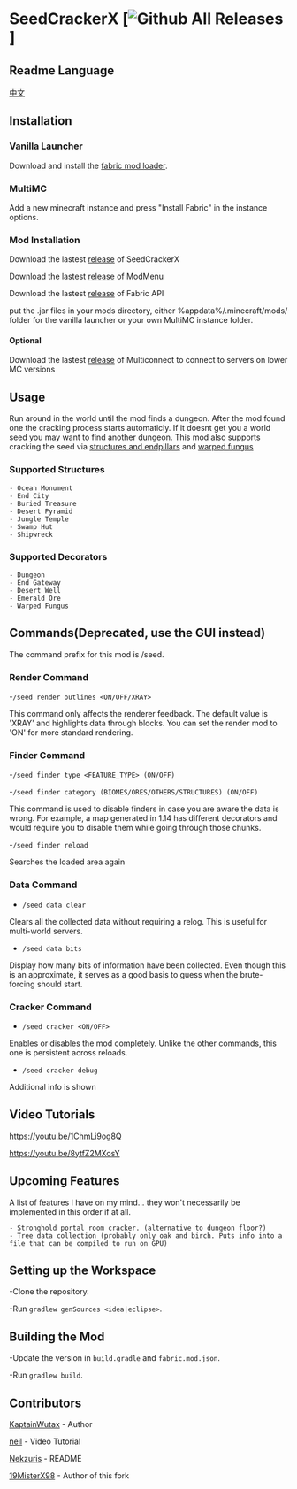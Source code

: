 # SeedCrackerX [![Github All Releases](https://img.shields.io/github/downloads/19MisterX98/SeedCrackerX/total.svg)]

## Readme Language

[中文](https://github.com/19MisterX98/SeedcrackerX/blob/master/READMEzh.md)

## Installation

 ### Vanilla Launcher

  Download and install the [fabric mod loader](https://fabricmc.net/use/).

 ### MultiMC
 
  Add a new minecraft instance and press "Install Fabric" in the instance options.

 ### Mod Installation
 
  Download the lastest [release](https://github.com/19MisterX98/SeedCrackerX/releases) of SeedCrackerX
  
  Download the lastest [release](https://www.curseforge.com/minecraft/mc-mods/modmenu/files) of ModMenu
  
  Download the lastest [release](https://www.curseforge.com/minecraft/mc-mods/fabric-api/files) of Fabric API
  
  
  put the .jar files in your mods directory, either %appdata%/.minecraft/mods/ folder for the vanilla launcher or your own MultiMC instance folder.
  
 #### Optional
  
  Download the lastest [release](https://github.com/Earthcomputer/multiconnect/releases) of Multiconnect to connect to servers on lower MC versions
  
## Usage

  Run around in the world until the mod finds a dungeon. After the mod found one the cracking process starts automaticly. If it doesnt get you a world seed you may want to find another dungeon. This mod also supports cracking the seed via [structures and endpillars](https://youtu.be/aUuPSZVPH8E?t=462) and [warped fungus](https://www.youtube.com/watch?v=HKjwgofhKs4)
  
  ### Supported Structures
    - Ocean Monument
    - End City
    - Buried Treasure
    - Desert Pyramid
    - Jungle Temple
    - Swamp Hut
    - Shipwreck
  
  ### Supported Decorators
    - Dungeon
    - End Gateway
    - Desert Well
    - Emerald Ore
    - Warped Fungus

## Commands(Deprecated, use the GUI instead)

  The command prefix for this mod is /seed.
  
  ### Render Command  
  -`/seed render outlines <ON/OFF/XRAY>`
    
  This command only affects the renderer feedback. The default value is 'XRAY' and highlights data through blocks. You can set    the render mod to 'ON' for more standard rendering. 
  
  ### Finder Command
  -`/seed finder type <FEATURE_TYPE> (ON/OFF)`
  
  -`/seed finder category (BIOMES/ORES/OTHERS/STRUCTURES) (ON/OFF)`
  
  This command is used to disable finders in case you are aware the data is wrong. For example, a map generated in 1.14 has different decorators and would require you to disable them while going through those chunks.
  
  -`/seed finder reload`
  
  Searches the loaded area again

  ### Data Command
  - `/seed data clear`
  
  Clears all the collected data without requiring a relog. This is useful for multi-world servers.
  
  - `/seed data bits`
  
  Display how many bits of information have been collected. Even though this is an approximate, it serves as a good basis to guess when the brute-forcing should start.
  
  ### Cracker Command
  - `/seed cracker <ON/OFF>`
 
  Enables or disables the mod completely. Unlike the other commands, this one is persistent across reloads.
  
  - `/seed cracker debug`

  Additional info is shown
  
## Video Tutorials

https://youtu.be/1ChmLi9og8Q

https://youtu.be/8ytfZ2MXosY

## Upcoming Features

A list of features I have on my mind... they won't necessarily be implemented in this order if at all.

    - Stronghold portal room cracker. (alternative to dungeon floor?)
    - Tree data collection (probably only oak and birch. Puts info into a file that can be compiled to run on GPU)

## Setting up the Workspace

-Clone the repository.

-Run `gradlew genSources <idea|eclipse>`.

## Building the Mod

-Update the version in `build.gradle` and `fabric.mod.json`.

-Run `gradlew build`.
 
## Contributors

[KaptainWutax](https://github.com/KaptainWutax) - Author

[neil](https://www.youtube.com/watch?v=aUuPSZVPH8E) - Video Tutorial

[Nekzuris](https://github.com/Nekzuris) - README

[19MisterX98](https://www.youtube.com/channel/UCby9ZxEjJCqmccQGF3GSYlA) - Author of this fork
